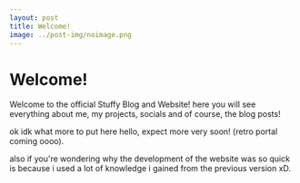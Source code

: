```yaml
---
layout: post
title: Welcome!
image: ../post-img/noimage.png
---
```


# Welcome!

Welcome to the official Stuffy Blog and Website! here you will see everything about me, my projects, socials and of course, the blog posts!

ok idk what more to put here hello, expect more very soon! (retro portal coming oooo).

also if you're wondering why the development of the website was so quick is because i used a lot of knowledge i gained from the previous version xD.